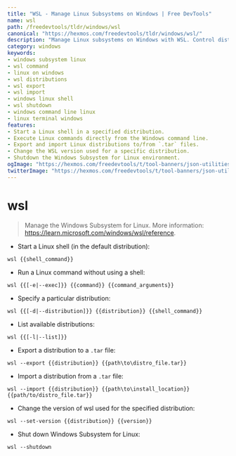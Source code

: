 ```yaml
---
title: "WSL - Manage Linux Subsystems on Windows | Free DevTools"
name: wsl
path: /freedevtools/tldr/windows/wsl
canonical: "https://hexmos.com/freedevtools/tldr/windows/wsl/"
description: "Manage Linux subsystems on Windows with WSL. Control distributions, execute commands, and interact with Linux environments. Free online tool, no registration required."
category: windows
keywords:
- windows subsystem linux
- wsl command
- linux on windows
- wsl distributions
- wsl export
- wsl import
- windows linux shell
- wsl shutdown
- windows command line linux
- linux terminal windows
features:
- Start a Linux shell in a specified distribution.
- Execute Linux commands directly from the Windows command line.
- Export and import Linux distributions to/from `.tar` files.
- Change the WSL version used for a specific distribution.
- Shutdown the Windows Subsystem for Linux environment.
ogImage: "https://hexmos.com/freedevtools/t/tool-banners/json-utilities-banner.png"
twitterImage: "https://hexmos.com/freedevtools/t/tool-banners/json-utilities-banner.png"
---
```


# wsl

> Manage the Windows Subsystem for Linux.
> More information: <https://learn.microsoft.com/windows/wsl/reference>.

- Start a Linux shell (in the default distribution):

`wsl {{shell_command}}`

- Run a Linux command without using a shell:

`wsl {{[-e|--exec]}} {{command}} {{command_arguments}}`

- Specify a particular distribution:

`wsl {{[-d|--distribution]}} {{distribution}} {{shell_command}}`

- List available distributions:

`wsl {{[-l|--list]}}`

- Export a distribution to a `.tar` file:

`wsl --export {{distribution}} {{path\to\distro_file.tar}}`

- Import a distribution from a `.tar` file:

`wsl --import {{distribution}} {{path\to\install_location}} {{path/to/distro_file.tar}}`

- Change the version of wsl used for the specified distribution:

`wsl --set-version {{distribution}} {{version}}`

- Shut down Windows Subsystem for Linux:

`wsl --shutdown`

